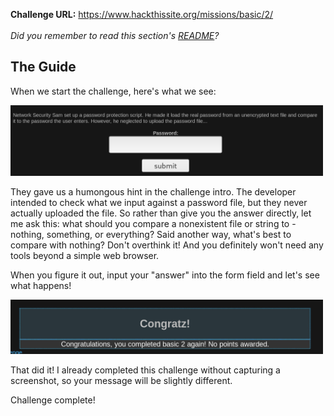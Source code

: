 <b>Challenge URL:</b> https://www.hackthissite.org/missions/basic/2/
<br><br>
<i>Did you remember to read this section's <a href="https://github.com/keewenaw/hackthissite-2019/blob/master/Basic/README.md">README</a>?</i>

<h2><b>The Guide</b></h2>

When we start the challenge, here's what we see:

<img src="https://github.com/keewenaw/hackthissite-2019/blob/master/Basic/screenshots/2start.png" width="500">

They gave us a humongous hint in the challenge intro. The developer intended to check what we input against a password file, but they never actually uploaded the file. So rather than give you the answer directly, let me ask this: what should you compare a nonexistent file or string to - nothing, something, or everything? Said another way, what's best to compare with nothing? Don't overthink it! And you definitely won't need any tools beyond a simple web browser.

When you figure it out, input your "answer" into the form field and let's see what happens!

<img src="https://github.com/keewenaw/hackthissite-2019/blob/master/Basic/screenshots/2success.png" width="500">

That did it! I already completed this challenge without capturing a screenshot, so your message will be slightly different.

Challenge complete!

